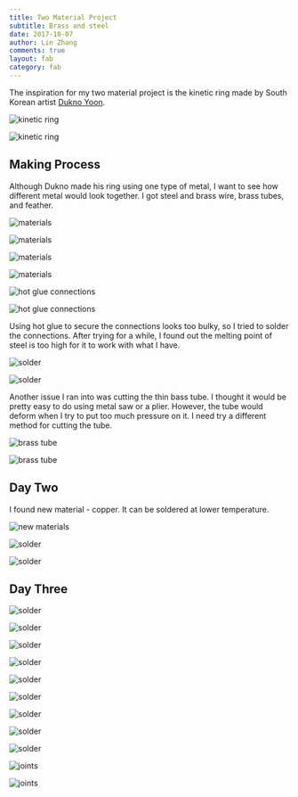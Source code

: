 ```yaml
---
title: Two Material Project
subtitle: Brass and steel
date: 2017-10-07
author: Lin Zhang
comments: true
layout: fab
category: fab
---
```


The inspiration for my two material project is the kinetic ring made by South Korean artist [Dukno Yoon](http://art.ksu.edu/people/faculty/yoon.html).

![kinetic ring](http://www.designersparty.com/attach/1/1298694444.jpg)

![kinetic ring](http://www.designersparty.com/attach/1/1045346985.gif)

## Making Process

Although Dukno made his ring using one type of metal, I want to see how different metal would look together. I got steel and brass wire, brass tubes, and feather.

![materials](https://github.com/linzhangcs/linzhangcs.github.io/blob/master/img/fab/twoMaterials/IMG_4002.JPG?raw=true)

![materials](https://github.com/linzhangcs/linzhangcs.github.io/blob/master/img/fab/twoMaterials/IMG_4005.JPG?raw=true)

![materials](https://github.com/linzhangcs/linzhangcs.github.io/blob/master/img/fab/twoMaterials/IMG_4011.JPG?raw=true)

![materials](https://github.com/linzhangcs/linzhangcs.github.io/blob/master/img/fab/twoMaterials/IMG_4007.JPG?raw=true)

![hot glue connections](https://github.com/linzhangcs/linzhangcs.github.io/blob/master/img/fab/twoMaterials/IMG_4019.JPG?raw=true)

![hot glue connections](https://github.com/linzhangcs/linzhangcs.github.io/blob/master/img/fab/twoMaterials/IMG_4022.JPG?raw=true)

Using hot glue to secure the connections looks too bulky, so I tried to solder the connections. After trying for a while, I found out the melting point of steel is too high for it to work with what I have.

![solder](https://github.com/linzhangcs/linzhangcs.github.io/blob/master/img/fab/twoMaterials/IMG_4013.JPG?raw=true)

![solder](https://github.com/linzhangcs/linzhangcs.github.io/blob/master/img/fab/twoMaterials/IMG_4016.JPG?raw=true)

Another issue I ran into was cutting the thin bass tube. I thought it would be pretty easy to do using metal saw or a plier. However, the tube would deform when I try to put too much pressure on it. I need try a different method for cutting the tube.

![brass tube](https://github.com/linzhangcs/linzhangcs.github.io/blob/master/img/fab/twoMaterials/IMG_4025.JPG?raw=true)

![brass tube](https://github.com/linzhangcs/linzhangcs.github.io/blob/master/img/fab/twoMaterials/IMG_4027.JPG?raw=true)

## Day Two

I found new material - copper. It can be soldered at lower temperature.

![new materials](https://github.com/linzhangcs/linzhangcs.github.io/blob/master/img/fab/twoMaterials/IMG_4076.JPG?raw=true)

![solder](https://github.com/linzhangcs/linzhangcs.github.io/blob/master/img/fab/twoMaterials/IMG_4077.JPG?raw=true)

![solder](https://github.com/linzhangcs/linzhangcs.github.io/blob/master/img/fab/twoMaterials/IMG_4080.JPG?raw=true)


## Day Three

![solder](https://github.com/linzhangcs/linzhangcs.github.io/blob/master/img/fab/twoMaterials/IMG_4111.JPG?raw=true)

![solder](https://github.com/linzhangcs/linzhangcs.github.io/blob/master/img/fab/twoMaterials/IMG_4112.JPG?raw=true)

![solder](https://github.com/linzhangcs/linzhangcs.github.io/blob/master/img/fab/twoMaterials/IMG_4113.JPG?raw=true)

![solder](https://github.com/linzhangcs/linzhangcs.github.io/blob/master/img/fab/twoMaterials/IMG_4115.JPG?raw=true)

![solder](https://github.com/linzhangcs/linzhangcs.github.io/blob/master/img/fab/twoMaterials/IMG_4122.JPG?raw=true)

![solder](https://github.com/linzhangcs/linzhangcs.github.io/blob/master/img/fab/twoMaterials/IMG_4123.JPG?raw=true)

![solder](https://github.com/linzhangcs/linzhangcs.github.io/blob/master/img/fab/twoMaterials/IMG_4120.JPG?raw=true)

![solder](https://github.com/linzhangcs/linzhangcs.github.io/blob/master/img/fab/twoMaterials/IMG_4126.JPG?raw=true)

![solder](https://github.com/linzhangcs/linzhangcs.github.io/blob/master/img/fab/twoMaterials/IMG_4129.JPG?raw=true)

![joints](https://media.giphy.com/media/xUNd9ZJA8YgdFxhl8k/giphy.gif)

![joints](https://media.giphy.com/media/l4Epkfy3IEJUisxoI/giphy.gif)
